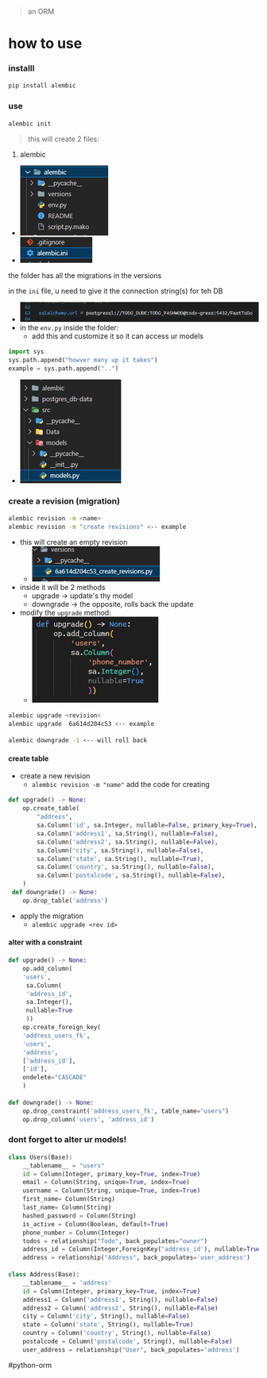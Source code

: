 > an ORM 


# how to use

### installl
```bash
pip install alembic
```

### use

```bash
alembic init 
```
> this will create 2 files:

1. alembic 
- ![](folder_1.png)
- ![](ini_file.png)

the folder has all the migrations in the versions

in the `ini` file, u need to give it the connection string(s) for teh DB

- ![](connection_string.png)
- in the `env.py` inside the folder:
	- add this and customize it so it can access ur models
```python
import sys
sys.path.append("howver many up it takes")
example = sys.path.append("..")
```

- ![](file_path_dir.png)
### create a revision (migration)
```bash
alembic revision -m <name>
alembic revision -m "create revisions" <-- example
```
- this will create an empty revision
	- ![](migration_name.png)
- inside it will be 2 methods 
	- upgrade -> update's thy model
	- downgrade -> the opposite, rolls back the update
- modify the `upgrade` method:
	- ![](upgrade_method_py.png)
```bash
alembic upgrade <revision>
alembic upgrade  6a614d204c53 <-- example

alembic downgrade -1 <-- will roll back
```


#### create table
- create a new revision
	- `alembic revision -m "name"`
add the code for creating 
```python
def upgrade() -> None:
    op.create_table(
        "address",
        sa.Column('id', sa.Integer, nullable=False, primary_key=True),
        sa.Column('address1', sa.String(), nullable=False),
        sa.Column('address2', sa.String(), nullable=False),
        sa.Column('city', sa.String(), nullable=False),
        sa.Column('state', sa.String(), nullable=True),
        sa.Column('country', sa.String(), nullable=False),
        sa.Column('postalcode', sa.String(), nullable=False),
    )
 def downgrade() -> None:
    op.drop_table('address')
```

- apply the migration
	- `alembic upgrade <rev id>`

#### alter with a constraint
```python
def upgrade() -> None:
    op.add_column(
    'users',
     sa.Column(
     'address_id', 
     sa.Integer(), 
     nullable=True
     ))
    op.create_foreign_key(
    'address_users_fk', 
    'users', 
    'address', 
    ['address_id'], 
    ['id'], 
    ondelete="CASCADE"
    )

def downgrade() -> None:
    op.drop_constraint('address_users_fk', table_name="users")
    op.drop_column('users', 'address_id')
```

### dont forget to alter ur models!
```python
class Users(Base):
    __tablename__ = "users"
    id = Column(Integer, primary_key=True, index=True)
    email = Column(String, unique=True, index=True)
    username = Column(String, unique=True, index=True)
    first_name= Column(String)
    last_name= Column(String)
    hashed_password = Column(String)
    is_active = Column(Boolean, default=True)
    phone_number = Column(Integer)
    todos = relationship("Todo", back_populates="owner")
    address_id = Column(Integer,ForeignKey('address_id'), nullable=True)
    address = relationship("Address", back_populates='user_address')

class Address(Base):
    __tablename__ = 'address'
    id = Column(Integer, primary_key=True, index=True)
    address1 = Column('address1', String(), nullable=False)
    address2 = Column('address2', String(), nullable=False)
    city = Column('city', String(), nullable=False)
    state = Column('state', String(), nullable=True)
    country = Column('country', String(), nullable=False)
    postalcode = Column('postalcode', String(), nullable=False)
    user_address = relationship("User", back_populates='address')
```

#python-orm